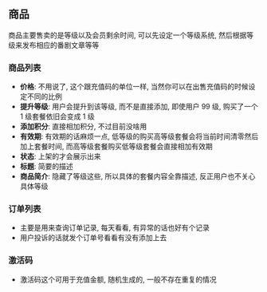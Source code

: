 ## 商品

商品主要售卖的是等级以及会员剩余时间, 可以先设定一个等级系统, 然后根据等级来发布相应的番剧文章等等

### 商品列表

- **价格**: 不用说了, 这个跟充值码的单位一样, 当然你可以在出售充值码的时候设定不同的比例
- **提升等级**: 用户会提升到该等级, 而不是直接添加, 即使用户 99 级, 购买了一个 1 级套餐依旧会变成 1 级
- **添加积分**: 直接相加积分, 不过目前没啥用
- **有效期**: 有效期的话麻烦一点, 低等级的购买高等级套餐会将当前时间清零然后加上套餐时间, 而高等级套餐购买低等级套餐会直接相加有效期
- **状态**: 上架的才会展示出来
- **标题**: 简要的描述
- **商品简介**: 隐藏了等级这些, 所以具体的套餐内容全靠描述, 反正用户也不关心具体等级

### 订单列表

- 主要是用来查询订单记录, 每天看看, 有异常的话也好有个记录
- 用户投诉的话就发个订单号看看有没有添加上去

### 激活码

- 激活码这个可用于充值金额, 随机生成的, 一般不存在重复的情况
